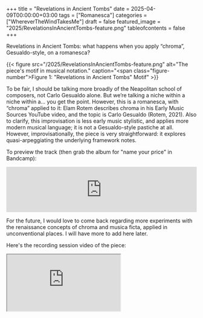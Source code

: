 +++
title = "Revelations in Ancient Tombs"
date = 2025-04-09T00:00:00+03:00
tags = ["Romanesca"]
categories = ["WhereverTheWindTakesMe"]
draft = false
featured_image = "2025/RevelationsInAncientTombs-feature.png"
tableofcontents = false
+++

Revelations in Ancient Tombs:
what happens when you apply “chroma”,
Gesualdo-style, on a romanesca?

{{< figure src="/2025/RevelationsInAncientTombs-feature.png" alt="The piece's motif in musical notation." caption="<span class=\"figure-number\">Figure 1: </span>\"Revelations in Ancient Tombs\" Motif" >}}

To be fair, I should be talking more broadly of
the Neapolitan school of composers, not Carlo Gesualdo alone.
But we’re talking a niche within a niche within a... you get the point.
However, this is a romanesca, with “chroma” applied to it:
Elam Rotem describes chroma in his Early Music Sources YouTube video,
and the topic is Carlo Gesualdo (Rotem, 2021).
Also to clarify, this improvisation is less early music stylistic,
and applies more modern musical language;
it is not a Gesualdo-style pastiche at all.
However, improvisationally, the piece is very straightforward:
it explores quasi-arpeggiating the underlying framework notes.

To preview the track (then grab the album for "name your price" in Bandcamp):
<div class="org-bandcamp-track"> <iframe style="border: 0; width: 100%; height: 120px;" src="https://bandcamp.com/EmbeddedPlayer/album= 3014684465/size=large/bgcol=333333/linkcol=2ebd35/tracklist=false/artwork=small/track=2252574976/transparent=true/" seamless><a href="https://ajgreengrove.bandcamp.com/album/ wherever-the-wind-takes-me"> "Wherever The Wind Takes Me" by A J Greengrove</a></iframe>

For the future, I would love to come back regarding
more experiments with the renaissance concepts of chroma
and musica ficta, applied in unconventional places.
I will have more to add here later.

Here's the recording session video of the piece:
<div class="org-youtube"><iframe src="https://www.youtube.com/embed/X-PEnlCeaaw" allowfullscreen title="YouTube Video"></iframe></div>
